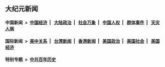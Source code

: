 ## 大纪元新闻

#### 中国新闻 &nbsp;>&nbsp; [中国经济](indexes/ncid283/README.md?01210445) &nbsp;| &nbsp; [大陆政治](indexes/ncid277/README.md?01210445) &nbsp;| &nbsp; [社会万象](indexes/ncid282/README.md?01210445) &nbsp;| &nbsp; [中国人权](indexes/ncid278/README.md?01210445) &nbsp;| &nbsp; [群体事件](indexes/ncid279/README.md?01210445) &nbsp;| &nbsp; [天灾人祸](indexes/ncid280/README.md?01210445)

#### 国际新闻 &nbsp;>&nbsp; [美中关系](indexes/nf1412576/README.md?01210445) &nbsp;| &nbsp; [台湾新闻](indexes/ncid1349361/README.md?01210445) &nbsp;| &nbsp; [香港新闻](indexes/ncid1349362/README.md?01210445) &nbsp;| &nbsp; [美国政治](indexes/ncid1078159/README.md?01210445) &nbsp;| &nbsp; [美国社会](indexes/ncid1078160/README.md?01210445) &nbsp;| &nbsp; [美国经济](indexes/ncid1078158/README.md?01210445)

#### 特别专题 &nbsp;>&nbsp; [中共百年历史](https://github.com/epoch-news/epoch-special/blob/master/README.md?01210445)  
